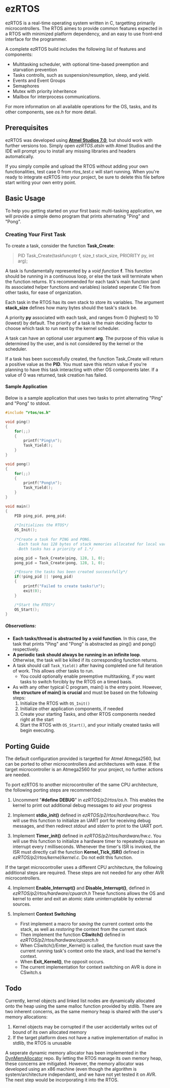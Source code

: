 # ezRTOS

ezRTOS is a real-time operating system written in C, targetting primarily microcontrollers. The RTOS aimes to provide common features expected in a RTOS with minimized platform dependency, and an easy to use front-end interface for the programmer.

A complete ezRTOS build includes the following list of features and components:
- Multitasking scheduler, with optional time-based preemption and starvation prevention
- Tasks controlls, such as suspension/resumption, sleep, and yield. 
- Events and Event Groups
- Semaphores
- Mutex with priority inheritence
- Mailbox for interprocess communications.

For more information on all available operations for the OS, tasks, and its other components, see _os.h_ for more detail.

## Prerequisites
ezRTOS was developed using [**Atmel Studios 7.0**](https://www.microchip.com/avr-support/atmel-studio-7), but should work with further versions too. 
Simply open _ezRTOS.atsln_ with Atmel Studios and the IDE will prompt you to install any missing libraries and headers automatically.

If you simply compile and upload the RTOS without adding your own functionalities, test case 0 from _rtos_test.c_ will start running.
When you're ready to integrate ezRTOS into your project, be sure to delete this file before start writing your own entry point.

## Basic Usage
To help you getting started on your first basic multi-tasking application, we will provide a simple demo program that prints alternating "Ping" and "Pong".

### Creating Your First Task
To create a task, consider the function **Task_Create**:
>PID Task_Create(taskfuncptr f, size_t stack_size, PRIORITY py, int arg);

A task is fundamentally represented by a _void function_ **f**. This function should be running in a continuous loop, or else the task will terminate when the function returns. It's recommended for each task's main function (and its associated helper functions and variables) isolated seperate C file from other tasks, for ease of organization.

Each task in the RTOS has its own stack to store its variables. The argument **stack_size** defines how many bytes should the task's stack be.

A priority **py** associated with each task, and ranges from 0 (highest) to 10 (lowest) by default. The priority of a task is the main deciding factor to choose which task to run next by the kernel scheduler.

A task can have an optional user argument **arg**. The purpose of this value is determined by the user, and is not considered by the kernel or the scheduler.

If a task has been successfully created, the function Task_Create will return a positive value as the **PID**. You must save this return value if you're planning to have this task interacting with other OS components later. If a value of 0 was returned, task creation has failed.

#### Sample Application
Below is a sample application that uses two tasks to print alternating "Ping" and "Pong" to stdout. 

```c
#include "rtos/os.h"

void ping()
{
	for(;;)
	{
		printf("Ping\n");
		Task_Yield();
	}
}

void pong()
{
	for(;;)
	{
		printf("Pong\n");
		Task_Yield(); 
	}
}

void main()
{
	PID ping_pid, pong_pid;
    
    /*Initializes the RTOS*/
    OS_Init();
	
    /*Create a task for PING and PONG. 
     -Each task has 128 bytes of stack memories allocated for local variables, 
     -Both tasks has a priority of 1.*/

	ping_pid = Task_Create(ping, 128, 1, 0);
	pong_pid = Task_Create(pong, 128, 1, 0);

    /*Ensure the tasks has been created successfully*/
    if(!ping_pid || !pong_pid)
    {
        printf("Failed to create tasks!\n");
        exit(0);
    }

    /*Start the RTOS*/
	OS_Start();
}
```

##### Observations:

* **Each tasks/thread is abstracted by a void function**. In this case, the task that prints "Ping" and "Pong" is abstracted as ping() and pong() respectively.
* **A periodic task should always be running in an infinite loop**. Otherwise, the task will be killed if its corresponding function returns.
* A task should call ```Task_Yield()``` after having completed one full iteration of work. This allows other tasks to run.
    * You could optionally enable preemptive multitasking, if you want tasks to switch forcibly by the RTOS on a timed basis. 
* As with any other typical C program, main() is the entry point. However, **the structure of main() is crucial** and must be based on the following steps:
    1. Initialize the RTOS with ```OS_Init()```
    2. Initialize other application components, if needed
    3. Create your starting Tasks, and other RTOS components needed right at the start
    4. Start the RTOS with ```OS_Start()```, and your initially created tasks will begin executing.


## Porting Guide
The default configuration provided is targetted for Atmel Atmega2560, but can be ported to other microcontrollers and architectures with ease. If the target microcontroller is an Atmega2560 for your project, no further actions are needed.

To port ezRTOS to another microcontroller of the same CPU architecture, the following porting steps are recommended:
1. Uncomment "**#define DEBUG**" in _ezRTOS/p2/rtos/os.h_. 
This enables the kernel to print out additional debug messages to aid your progress

2. Implement **stdio_init()** defined in _ezRTOS/p2/rtos/hardware/hw.c_. 
You will use this function to initialize an UART port for receiving debug messages, and then redirect _stdout_ and _stderr_ to print to the UART port. 

3. Implement **Timer_init()** defined in _ezRTOS/p2/rtos/hardware/hw.c_.
You will use this function to initialize a hardware timer to repeatedly cause an interrupt every _t_ milliseconds. 
Whenever the timer's ISR is invoked, the ISR must directly call the function **Kernel_Tick_ISR()** defined in _ezRTOS/p2/rtos/kernel/kernel.c_. Do not edit this function.

If the target microcontroller uses a different CPU architecture, the following additional steps are required. These steps are not needed for any other AVR microcontrollers.

4. Implement **Enable_Interrupt()** and **Disable_Interrupt()**, defined in  _ezRTOS/p2/rtos/hardware/cpuarch.h_
These functions allows the OS and kernel to enter and exit an atomic state uninterruptable by external sources.

5. Implement **Context Switching**
    - First implement a macro for _saving_ the current context onto the stack, as well as _restoring_ the context from the current stack
    - Then implement the function **CSwitch()** defined in _ezRTOS/p2/rtos/hardware/cpuarch.h_
    - When CSwitch()/Enter_Kernel() is called, the function must save the current running task's context onto the stack, and load the kernel's context.
    - When **Exit_Kernel()**, the opposit occurs.
    - The current implementation for context switching on AVR is done in CSwitch.s

## Todo

Currently, kernel objects and linked list nodes are dynamically allocated onto the heap using the same malloc function provided by stdlib. There are two inherent concerns, as the same memory heap is shared with the user's memory allocations:

1. Kernel objects may be corrupted if the user accidentally writes out of bound of its own allocated memory
2. If the target platform does not have a native implementation of malloc in stdlib, the RTOS is unusable

A seperate dynamic memory allocator has been implemented in the [DynMemAllocator](https://github.com/bowen-liu/DynMemAllocator) repo. By letting the RTOS manage its own memory heap, these concerns are mitigated. However, the memory allocator was developed using an x86 machine (even though the algorithm is system/architecture independant), and we have not yet tested it on AVR. The next step would be incorporating it into the RTOS.